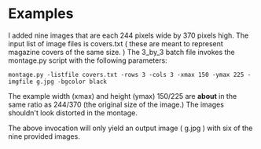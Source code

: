 Examples
========

I added nine images that are each 244 pixels wide by 370 pixels high.  The input list of image files is covers.txt ( these are meant to represent magazine covers of the same size. )  The 3_by_3 batch file invokes the montage.py script with the following parameters:

    montage.py -listfile covers.txt -rows 3 -cols 3 -xmax 150 -ymax 225 -imgfile g.jpg -bgcolor black

The example width (xmax) and height (ymax) 150/225 are **about** in the same ratio as 244/370 (the original size of the image.) The images shouldn't look distorted in the montage.

The above invocation will only yield an output image ( g.jpg ) with six of the nine provided images.
